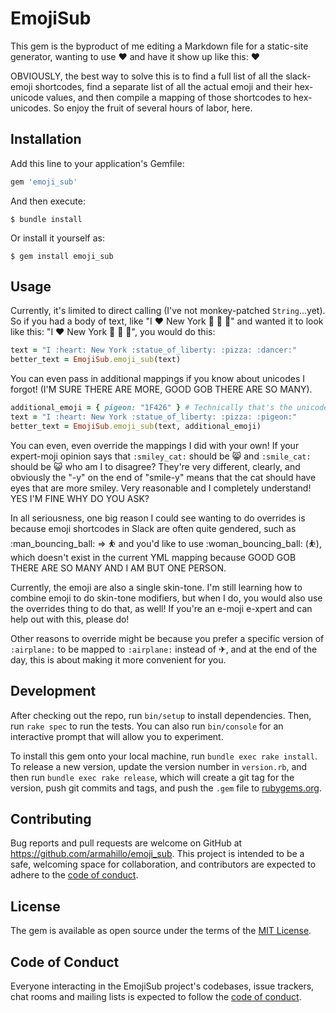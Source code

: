 # EmojiSub

This gem is the byproduct of me editing a Markdown file for a static-site generator, wanting to use :heart: and have it show up like this: &#x2764;

OBVIOUSLY, the best way to solve this is to find a full list of all the slack-emoji shortcodes, find a separate list of all the actual emoji and their hex-unicode values, and then compile a mapping of those shortcodes to hex-unicodes. So enjoy the fruit of several hours of labor, here.

## Installation

Add this line to your application's Gemfile:

```ruby
gem 'emoji_sub'
```

And then execute:

    $ bundle install

Or install it yourself as:

    $ gem install emoji_sub

## Usage

Currently, it's limited to direct calling (I've not monkey-patched `String`...yet). So if you had a body of text, like "I :heart: New York :statue_of_liberty: :pizza: :dancer:" and wanted it to look like this: 
"I &#x2764; New York &#x1F5FD; &#x1F355; &#x1F483;", you would do this:

```ruby
text = "I :heart: New York :statue_of_liberty: :pizza: :dancer:"
better_text = EmojiSub.emoji_sub(text)
```

You can even pass in additional mappings if you know about unicodes I forgot! (I'M SURE THERE ARE MORE, GOOD GOB THERE ARE SO MANY).

```ruby
additional_emoji = { pigeon: "1F426" } # Technically that's the unicode for birb, but...
text = "I :heart: New York :statue_of_liberty: :pizza: :pigeon:"
better_text = EmojiSub.emoji_sub(text, additional_emoji)
```

You can even, even override the mappings I did with your own! If your expert-moji opinion says that `:smiley_cat:` should be &#x1F638; and `:smile_cat:` should be &#x1F63A; who am I to disagree? They're very different, clearly, and obviously the "-y" on the end of "smile-y" means that the cat should have eyes that are more smiley. Very reasonable and I completely understand! YES I'M FINE WHY DO YOU ASK?

In all seriousness, one big reason I could see wanting to do overrides is because emoji shortcodes in Slack are often quite gendered, such as :man_bouncing_ball: => &#x26F9; and you'd like to use :woman_bouncing_ball: (&#x26F9;), which doesn't exist in the current YML mapping because GOOD GOB THERE ARE SO MANY AND I AM BUT ONE PERSON.

Currently, the emoji are also a single skin-tone. I'm still learning how to combine emoji to do skin-tone modifiers, but when I do, you would also use the overrides thing to do that, as well! If you're an e-moji e-xpert and can help out with this, please do!

Other reasons to override might be because you prefer a specific version of `:airplane:` to be mapped to `:airplane:` instead of &#x2708;, and at the end of the day, this is about making it more convenient for you.


## Development

After checking out the repo, run `bin/setup` to install dependencies. Then, run `rake spec` to run the tests. You can also run `bin/console` for an interactive prompt that will allow you to experiment.

To install this gem onto your local machine, run `bundle exec rake install`. To release a new version, update the version number in `version.rb`, and then run `bundle exec rake release`, which will create a git tag for the version, push git commits and tags, and push the `.gem` file to [rubygems.org](https://rubygems.org).

## Contributing

Bug reports and pull requests are welcome on GitHub at https://github.com/armahillo/emoji_sub. This project is intended to be a safe, welcoming space for collaboration, and contributors are expected to adhere to the [code of conduct](https://github.com/armahillo/emoji_sub/blob/master/CODE_OF_CONDUCT.md).


## License

The gem is available as open source under the terms of the [MIT License](https://opensource.org/licenses/MIT).

## Code of Conduct

Everyone interacting in the EmojiSub project's codebases, issue trackers, chat rooms and mailing lists is expected to follow the [code of conduct](https://github.com/armahillo/emoji_sub/blob/master/CODE_OF_CONDUCT.md).
